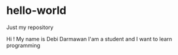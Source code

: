 # hello-world
Just my repository

Hi !
My name is Debi Darmawan I'am a student and I want to learn programming
